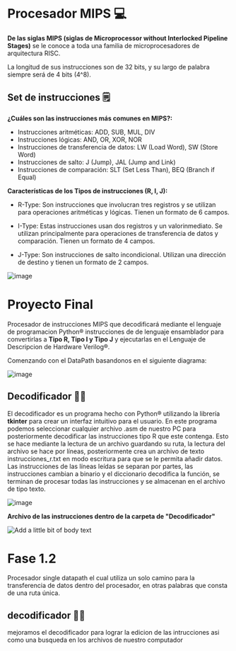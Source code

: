 
# Procesador MIPS 💻
**De las siglas MIPS (siglas de Microprocessor without Interlocked Pipeline Stages)** se le conoce a toda una familia de microprocesadores de arquitectura RISC.

La longitud de sus instrucciones son de 32 bits, y su largo de palabra siempre será de 4 bits (4^8).

## Set de instrucciones 🗒️
**¿Cuáles son las instrucciones más comunes en MIPS?:**

-  Instrucciones aritméticas: ADD, SUB, MUL, DIV
-  Instrucciones lógicas: AND, OR, XOR, NOR
-  Instrucciones de transferencia de datos: LW (Load Word), SW (Store Word)
-  Instrucciones de salto: J (Jump), JAL (Jump and Link)
-  Instrucciones de comparación: SLT (Set Less Than), BEQ (Branch if Equal)

**Características de los Tipos de instrucciones (R, I, J):**

-  R-Type: Son instrucciones que involucran tres registros y se utilizan para operaciones aritméticas y lógicas. Tienen un formato de 6 campos.

- I-Type: Estas instrucciones usan dos registros y un valorinmediato. Se utilizan principalmente para operaciones de transferencia de datos y comparación. Tienen un formato de 4 campos.
- J-Type: Son instrucciones de salto incondicional. Utilizan una dirección de destino y tienen un formato de 2 campos.

![image](https://github.com/DeniceMorones/Proyecto-Final-/assets/165964044/e80b69c9-a505-46d6-b221-64c1e6c2921b)


# Proyecto Final

Procesador de instrucciones MIPS que decodificará mediante el lenguaje de programacion Python&reg; instrucciones de de lenguaje ensamblador para convertirlas a **Tipo R, Tipo I y Tipo J** y ejecutarlas en el Lenguaje de Descripcion de Hardware Verilog&reg;.

Comenzando con el DataPath basandonos en el siguiente diagrama:

![image](https://github.com/DeniceMorones/Proyecto-Final-/assets/165964044/1fc0d74c-0fdf-48e3-bb35-d91b7660de6e)

## Decodificador 👨‍💻

El decodificador es un programa hecho con Python&reg; utilizando la librería **tkinter** para crear un interfaz intuitivo para el usuario.
En este programa podemos seleccionar cualquier archivo .asm de nuestro PC para posteriormente decodificar las instrucciones tipo R que este contenga. Esto se hace mediante la lectura de un archivo guardando su ruta, la lectura del archivo se hace por líneas, posteriormente crea un archivo de texto instrucciones_r.txt en modo escritura para que se le permita añadir datos.
Las instrucciones de las líneas leídas se separan por partes, las instrucciones cambian a binario y el diccionario decodifica la función, se terminan de procesar todas las instrucciones y se almacenan en el archivo de tipo texto.

![image](https://github.com/DeniceMorones/Proyecto-Final-/assets/165964044/309faf8d-63cf-4eca-b495-d6c21bbb9429)

**Archivo de las instrucciones dentro de la carpeta de "Decodificador"**

![Add a little bit of body text](https://github.com/DeniceMorones/Proyecto-Final-/assets/165964044/2f7e6d92-e814-432f-abab-44bfebb8e98b) 

# Fase 1.2

Procesador single datapath el cual utiliza un solo camino para la transferencia de datos dentro del procesador, en otras palabras que consta de una ruta única.

## decodificador 👨‍💻

mejoramos el decodificador para lograr la edicion de las intrucciones asi como una busqueda en los archivos de nuestro computador 




